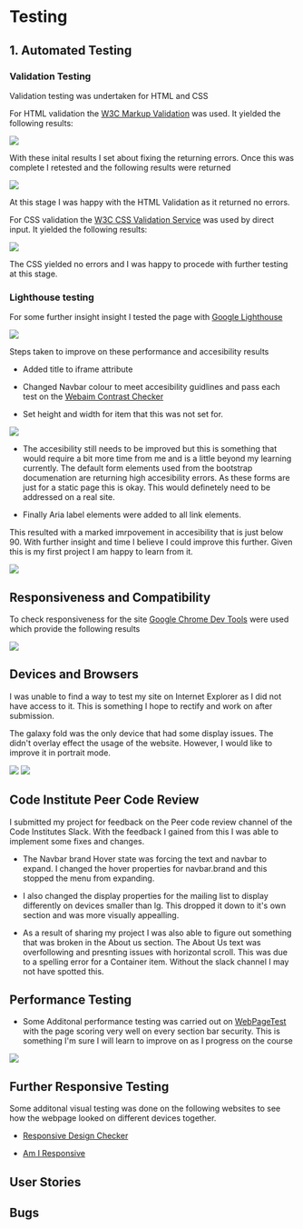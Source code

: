 # Testing

## 1. Automated Testing

### Validation Testing 

Validation testing was undertaken for HTML and CSS

For HTML validation the [W3C Markup Validation](https://validator.w3.org/#validate_by_input) was used. It yielded the following results:

<img src="https://github.com/Ciaranwbrady/MS1_Fresh_Market/blob/master/assets/docs/Testing1.png?raw=true" style="margin: 0;">

With these inital results I set about fixing the returning errors. Once this was complete I retested and the following results were returned

<img src="https://github.com/Ciaranwbrady/MS1_Fresh_Market/blob/master/assets/docs/testing2.png?raw=true" style="margin: 0;">

At this stage I was happy with the HTML Validation as it returned no errors. 


For CSS validation the [W3C CSS Validation Service](https://jigsaw.w3.org/css-validator/) was used by direct input. It yielded the following results:

<img src="https://github.com/Ciaranwbrady/MS1_Fresh_Market/blob/master/assets/docs/CSS%20Validation.png?raw=true" style="margin: 0;">

The CSS yielded no errors and I was happy to procede with further testing at this stage. 



### Lighthouse testing

For some further insight insight I tested the page with [Google Lighthouse](https://developers.google.com/web/tools/lighthouse)

<img src="https://github.com/Ciaranwbrady/MS1_Fresh_Market/blob/master/assets/docs/lighthousetesting.png?raw=true" style="margin:0;">

Steps taken to improve on these performance and accesibility results

-   Added title to iframe attribute 

-   Changed Navbar colour to meet accesibility guidlines and pass each test on the [Webaim Contrast Checker](https://webaim.org/resources/contrastchecker/)

- Set height and width for item that this was not set for. 

<img src="https://github.com/Ciaranwbrady/MS1_Fresh_Market/blob/master/assets/docs/lighthouse2.png?raw=true" style="margin:0;">

- The accesibility still needs to be improved but this is something that would require a bit more time from me and is a little beyond my learning currently. The default form elements used from the bootstrap documenation are returning high accesibility errors. As these forms are just for a static page this is okay. This would definetely need to be addressed on a real site.  

- Finally Aria label elements were added to all link elements. 

This resulted with a marked imrpovement in accesibility that is just below 90. With further insight and time I believe I could improve this further. Given this is my first project I am happy to learn from it. 

<img src="https://github.com/Ciaranwbrady/MS1_Fresh_Market/blob/master/assets/docs/accesibiltyimprovent.png?raw=true" style="margin:0;">

## Responsiveness and Compatibility

To check responsiveness for the site [Google Chrome Dev Tools](https://developers.google.com/web/tools/chrome-devtools) were used which provide the following results 

<img src="https://github.com/Ciaranwbrady/MS1_Fresh_Market/blob/master/assets/docs/Responsive%20Breakpoints.png?raw=true" style="margin:0;">

## Devices and Browsers

I was unable to find a way to test my site on Internet Explorer as I did not have access to it. This is something I hope to rectify and work on after submission. 

The galaxy fold was the only device that had some display issues. The didn't overlay effect the usage of the website. However, I would like to improve it in portrait mode.

<img src="https://github.com/Ciaranwbrady/MS1_Fresh_Market/blob/master/assets/docs/Device%20Testing.png?raw=true" style="margin:0;">

<img src="https://github.com/Ciaranwbrady/MS1_Fresh_Market/blob/master/assets/docs/Browser%20Testing.png?raw=true" style="margin:0;">



## Code Institute Peer Code Review

I submitted my project for feedback on the Peer code review channel of the Code Institutes Slack. With the feedback I gained from this I was able to implement some fixes and changes.

- The Navbar brand Hover state was forcing the text and navbar to expand. I changed the hover properties for navbar.brand and this stopped the menu from expanding.

- I also changed the display properties for the mailing list to display differently on devices smaller than lg. This dropped it down to it's own section and was more visually appealling. 

- As a result of sharing my project I was also able to figure out something that was broken in the About us section. The About Us text was overfollowing and presnting issues with horizontal scroll. This was due to a spelling error for a Container item. Without the slack channel I may not have spotted this. 

## Performance Testing 
- Some Additonal performance testing was carried out on [WebPageTest](https://www.webpagetest.org/) with the page scoring very well on every section bar security. This is something I'm sure I will learn to improve on as I progress on the course

<img src="https://github.com/Ciaranwbrady/MS1_Fresh_Market/blob/master/assets/docs/webperformancetest.png?raw=true" style="margin:0;">

## Further Responsive Testing

Some additonal visual testing was done on the following websites to see how the webpage looked on different devices together.

- [Responsive Design Checker](https://www.responsivedesignchecker.com/)

- [Am I Responsive](http://ami.responsivedesign.is/)

## User Stories 


## Bugs 
